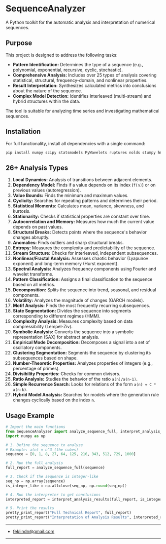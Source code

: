 # SequenceAnalyzer
A Python toolkit for the automatic analysis and interpretation of numerical sequences.

## Purpose

This project is designed to address the following tasks:

*   **Pattern Identification:** Determines the type of a sequence (e.g., polynomial, exponential, recursive, cyclic, stochastic).
*   **Comprehensive Analysis:** Includes over 25 types of analysis covering statistical, structural, frequency-domain, and nonlinear properties.
*   **Result Interpretation:** Synthesizes calculated metrics into conclusions about the nature of the sequence.
*   **Complex Model Detection:** Identifies interleaved (multi-stream) and hybrid structures within the data.

The tool is suitable for analyzing time series and investigating mathematical sequences.

## Installation

For full functionality, install all dependencies with a single command:

```bash
pip install numpy scipy statsmodels PyWavelets ruptures nolds stumpy hmmlearn scikit-learn arch pyts EMD-signal tslearn
```

## 26+ Analysis Types

1.  **Local Dynamics:** Analysis of transitions between adjacent elements.
2.  **Dependency Model:** Finds if a value depends on its index (`f(n)`) or on previous values (autoregression).
3.  **Value Bounds:** Finds the minimum and maximum values.
4.  **Cyclicity:** Searches for repeating patterns and determines their period.
5.  **Statistical Moments:** Calculates mean, variance, skewness, and kurtosis.
6.  **Stationarity:** Checks if statistical properties are constant over time.
7.  **Autocorrelation and Memory:** Measures how much the current value depends on past values.
8.  **Structural Breaks:** Detects points where the sequence's behavior changes abruptly.
9.  **Anomalies:** Finds outliers and sharp structural breaks.
10. **Entropy:** Measures the complexity and predictability of the sequence.
11. **Stream Structure:** Checks for interleaved, independent subsequences.
12. **Nonlinear/Fractal Analysis:** Assesses chaotic behavior (Lyapunov exponent) and long-term memory (Hurst exponent).
13. **Spectral Analysis:** Analyzes frequency components using Fourier and wavelet transforms.
14. **Pattern Classification:** Assigns a final classification to the sequence based on all metrics.
15. **Decomposition:** Splits the sequence into trend, seasonal, and residual components.
16. **Volatility:** Analyzes the magnitude of changes (GARCH models).
17. **Motif Analysis:** Finds the most frequently recurring subsequences.
18. **State Segmentation:** Divides the sequence into segments corresponding to different regimes (HMM).
19. **Complexity Analysis:** Measures complexity based on data compressibility (Lempel-Ziv).
20. **Symbolic Analysis:** Converts the sequence into a symbolic representation (SAX) for abstract analysis.
21. **Empirical Mode Decomposition:** Decomposes a signal into a set of oscillatory components.
22. **Clustering Segmentation:** Segments the sequence by clustering its subsequences based on shape.
23. **Number-Theoretic Properties:** Analyzes properties of integers (e.g., percentage of primes).
24. **Divisibility Properties:** Checks for common divisors.
25. **Ratio Analysis:** Studies the behavior of the ratio `a(n)/a(n-1)`.
26. **Simple Recurrence Search:** Looks for relations of the form `a(n) ≈ C * a(n-k)`.
27. **Hybrid Model Analysis:** Searches for models where the generation rule changes cyclically based on the index `n`.

## Usage Example

```python
# Import the main functions
from SequenceAnalyzer import analyze_sequence_full, interpret_analysis_results, pretty_print_report
import numpy as np

# 1. Define the sequence to analyze
# Example: a(n) = n^3 (the cubes)
sequence = [0, 1, 8, 27, 64, 125, 216, 343, 512, 729, 1000]

# 2. Run the full analysis
full_report = analyze_sequence_full(sequence)

# 3. Check if the sequence is integer-like
seq_np = np.array(sequence)
is_integer_like = np.allclose(seq_np, np.round(seq_np))

# 4. Run the interpreter to get conclusions
interpreted_report = interpret_analysis_results(full_report, is_integer_like)

# 5. Print the results
pretty_print_report("Full Technical Report", full_report)
pretty_print_report("Interpretation of Analysis Results", interpreted_report)
```

---

*   feklindn@gmail.com 

---
